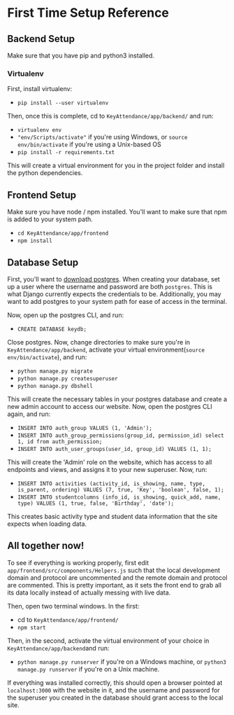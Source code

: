 # First Time Setup Reference

## Backend Setup

Make sure that you have pip and python3 installed.

### Virtualenv

First, install virtualenv:

* `pip install --user virtualenv`

Then, once this is complete, cd to `KeyAttendance/app/backend/` and run:

* `virtualenv env`
* `"env/Scripts/activate"` if you're using Windows, or `source env/bin/activate` if you're using a Unix-based OS
* `pip install -r requirements.txt`

This will create a virtual environment for you in the project folder and install the python dependencies.

## Frontend Setup

Make sure you have node / npm installed. You'll want to make sure that npm is added to your system path.

* `cd KeyAttendance/app/frontend`
* `npm install`

## Database Setup

First, you'll want to [download postgres](https://www.postgresql.org/download/). When creating your database, set up a user where the username and password are both `postgres`. This is what Django currently expects the credentials to be. Additionally, you may want to add postgres to your system path for ease of access in the terminal.

Now, open up the postgres CLI, and run:

* `CREATE DATABASE keydb;`

Close postgres. Now, change directories to make sure you're in `KeyAttendance/app/backend`, activate your virtual environment(`source env/bin/activate`), and run: 

* `python manage.py migrate`
* `python manage.py createsuperuser`
* `python manage.py dbshell`

This will create the necessary tables in your postgres database and create a new admin account to access our website. Now, open the postgres CLI again, and run:

* `INSERT INTO auth_group VALUES (1, 'Admin');`
* `INSERT INTO auth_group_permissions(group_id, permission_id) select 1, id from auth_permission;`
* `INSERT INTO auth_user_groups(user_id, group_id) VALUES (1, 1);`

This will create the 'Admin' role on the website, which has access to all endpoints and views, and assigns it to your new superuser. Now, run:

* `INSERT INTO activities (activity_id, is_showing, name, type, is_parent, ordering) VALUES (7, true, 'Key', 'boolean', false, 1);`
* `INSERT INTO studentcolumns (info_id, is_showing, quick_add, name, type) VALUES (1, true, false, 'Birthday', 'date');`

This creates basic activity type and student data information that the site expects when loading data.

## All together now!

To see if everything is working properly, first edit `app/frontend/src/components/Helpers.js` such that the local development domain and protocol are uncommented and the remote domain and protocol are commented. This is pretty important, as it sets the front end to grab all its data locally instead of actually messing with live data.

Then, open two terminal windows. In the first:

* cd to `KeyAttendance/app/frontend/`
* `npm start`

Then, in the second, activate the virtual environment of your choice in `KeyAttendance/app/backend`and run:

* `python manage.py runserver` if you're on a Windows machine, or `python3 manage.py runserver` if you're on a Unix machine.

If everything was installed correctly, this should open a browser pointed at `localhost:3000` with the website in it, and the username and password for the superuser you created in the database should grant access to the local site.

